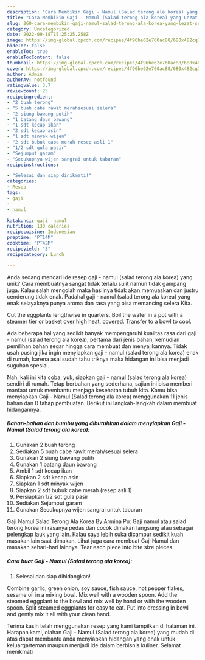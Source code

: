 ```yaml
---
description: "Cara Membikin Gaji - Namul (Salad terong ala korea) yang Lezat Sekali"
title: "Cara Membikin Gaji - Namul (Salad terong ala korea) yang Lezat Sekali"
slug: 260-cara-membikin-gaji-namul-salad-terong-ala-korea-yang-lezat-sekali
category: Uncategorized
date: 2022-09-18T15:25:25.258Z
image: https://img-global.cpcdn.com/recipes/4f96be62e760ac88/680x482cq70/gaji-namul-salad-terong-ala-korea-foto-resep-utama.jpg
hideToc: false
enableToc: true
enableTocContent: false
thumbnail: https://img-global.cpcdn.com/recipes/4f96be62e760ac88/680x482cq70/gaji-namul-salad-terong-ala-korea-foto-resep-utama.jpg
cover: https://img-global.cpcdn.com/recipes/4f96be62e760ac88/680x482cq70/gaji-namul-salad-terong-ala-korea-foto-resep-utama.jpg
author: Admin
authorAv: notfound
ratingvalue: 3.7
reviewcount: 25
recipeingredient:
- "2 buah terong"
- "5 buah cabe rawit merahsesuai selera"
- "2 siung bawang putih"
- "1 batang daun bawang"
- "1 sdt kecap ikan"
- "2 sdt kecap asin"
- "1 sdt minyak wijen"
- "2 sdt bubuk cabe merah resep asli 1"
- "1/2 sdt gula pasir"
- "Sejumput garam"
- "Secukupnya wijen sangrai untuk taburan"
recipeinstructions:

- "Selesai dan siap dinikmati!"
categories:
- Resep
tags:
- gaji
- 
- namul

katakunci: gaji  namul 
nutrition: 130 calories
recipecuisine: Indonesian
preptime: "PT14M"
cooktime: "PT42M"
recipeyield: "3"
recipecategory: Lunch

---
```





Anda sedang mencari ide resep gaji - namul (salad terong ala korea) yang unik? Cara membuatnya sangat tidak terlalu sulit namun tidak gampang juga. Kalau salah mengolah maka hasilnya tidak akan memuaskan dan justru cenderung tidak enak. Padahal gaji - namul (salad terong ala korea) yang enak selayaknya punya aroma dan rasa yang bisa memancing selera Kita.





Cut the eggplants lengthwise in quarters. Boil the water in a pot with a steamer tier or basket over high heat, covered. Transfer to a bowl to cool.

Ada beberapa hal yang sedikit banyak mempengaruhi kualitas rasa dari gaji - namul (salad terong ala korea), pertama dari jenis bahan, kemudian pemilihan bahan segar hingga cara membuat dan menyajikannya. Tidak usah pusing jika ingin menyiapkan gaji - namul (salad terong ala korea) enak di rumah, karena asal sudah tahu triknya maka hidangan ini bisa menjadi suguhan spesial.






Nah, kali ini kita coba, yuk, siapkan gaji - namul (salad terong ala korea) sendiri di rumah. Tetap berbahan yang sederhana, sajian ini bisa memberi manfaat untuk membantu menjaga kesehatan tubuh kita. Kamu bisa menyiapkan Gaji - Namul (Salad terong ala korea) menggunakan 11 jenis bahan dan 0 tahap pembuatan. Berikut ini langkah-langkah dalam membuat hidangannya.

<!--inarticleads1-->

##### Bahan-bahan dan bumbu yang dibutuhkan dalam menyiapkan Gaji - Namul (Salad terong ala korea):

1. Gunakan 2 buah terong
1. Sediakan 5 buah cabe rawit merah/sesuai selera
1. Gunakan 2 siung bawang putih
1. Gunakan 1 batang daun bawang
1. Ambil 1 sdt kecap ikan
1. Siapkan 2 sdt kecap asin
1. Siapkan 1 sdt minyak wijen
1. Siapkan 2 sdt bubuk cabe merah (resep asli 1)
1. Persiapkan 1/2 sdt gula pasir
1. Sediakan Sejumput garam
1. Gunakan Secukupnya wijen sangrai untuk taburan


Gaji Namul Salad Terong Ala Korea By Armina Pu: Gaji namul atau salad terong korea ini rasanya pedas dan cocok dimakan langsung atau sebagai pelengkap lauk yang lain. Kalau saya lebih suka dicampur sedikit kuah masakan lain saat dimakan. Lihat juga cara membuat Gaji Namul dan masakan sehari-hari lainnya. Tear each piece into bite size pieces. 

<!--inarticleads2-->

##### Cara buat Gaji - Namul (Salad terong ala korea):


1. Selesai dan siap dihidangkan!

Combine garlic, green onion, soy sauce, fish sauce, hot pepper flakes, sesame oil in a mixing bowl. Mix well with a wooden spoon. Add the steamed eggplant to the bowl and mix well by hand or with the wooden spoon. Split steamed eggplants for easy to eat. Put into dressing in bowl and gently mix it all with your clean hand. 

Terima kasih telah menggunakan resep yang kami tampilkan di halaman ini. Harapan kami, olahan Gaji - Namul (Salad terong ala korea) yang mudah di atas dapat membantu anda menyiapkan hidangan yang enak untuk keluarga/teman maupun menjadi ide dalam berbisnis kuliner. Selamat menikmati
